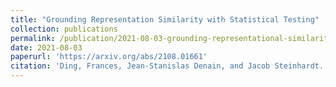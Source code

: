 ```yaml
---
title: "Grounding Representation Similarity with Statistical Testing"
collection: publications
permalink: /publication/2021-08-03-grounding-representational-similarity
date: 2021-08-03
paperurl: 'https://arxiv.org/abs/2108.01661'
citation: 'Ding, Frances, Jean-Stanislas Denain, and Jacob Steinhardt. "Grounding Representation Similarity with Statistical Testing." arXiv preprint arXiv:2108.01661 (2021).'
---
```

